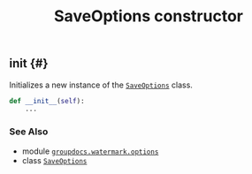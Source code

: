 ﻿---
title: SaveOptions constructor
second_title: GroupDocs.Watermark for Python via .NET API References
description: 
type: docs
url: /python-net/groupdocs.watermark.options/saveoptions/__init__/
is_root: false
weight: 10
---

## __init__ {#}

Initializes a new instance of the [`SaveOptions`](/watermark/python-net/groupdocs.watermark.options/saveoptions) class.



```python
def __init__(self):
    ...
```





### See Also
* module [`groupdocs.watermark.options`](../../)
* class [`SaveOptions`](/watermark/python-net/groupdocs.watermark.options/saveoptions)
